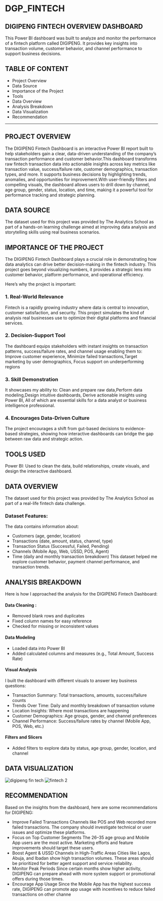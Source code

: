 # DGP_FINTECH
## DIGIPENG FINTECH OVERVIEW DASHBOARD
This Power BI dashboard was built to analyze and monitor the performance of a fintech platform called DIGIPENG. It provides key insights into transaction volume, customer behavior, and channel performance to support business decisions.
## TABLE OF CONTENT
+ Project Overview
+ Data Source
+ Importance of the Project
+ Tools
+ Data Overview
+ Analysis Breakdown
+ Data Visualization
+ Recommendation
---
## PROJECT OVERVIEW
The DIGIPENG Fintech Dashboard is an interactive Power BI report built to help stakeholders gain a clear, data-driven understanding of the company’s transaction performance and customer behavior.This dashboard transforms raw fintech transaction data into actionable insights across key metrics like transaction value, success/failure rate, customer demographics, transaction types, and more. It supports business decisions by highlighting trends, anomalies, and opportunities for improvement.With user-friendly filters and compelling visuals, the dashboard allows users to drill down by channel, age group, gender, status, location, and time, making it a powerful tool for performance tracking and strategic planning.
## DATA SOURCE
The dataset used for this project was provided by The Analytics School as part of a hands-on learning challenge aimed at improving data analysis and storytelling skills using real business scenarios.
## IMPORTANCE OF THE PROJECT 
The DIGIPENG Fintech Dashboard plays a crucial role in demonstrating how data analytics can drive better decision-making in the fintech industry. This project goes beyond visualizing numbers, it provides a strategic lens into customer behavior, platform performance, and operational efficiency.

Here’s why the project is important:
### 1. Real-World Relevance 
Fintech is a rapidly growing industry where data is central to innovation, customer satisfaction, and security. This project simulates the kind of analysis real businesses use to optimize their digital platforms and financial services.

### 2. Decision-Support Tool 
The dashboard equips stakeholders with instant insights on transaction patterns, success/failure rates, and channel usage enabling them to:
Improve customer experience, Minimize failed transactions,Target marketing by user demographics, Focus support on underperforming regions

### 3. Skill Demonstration
It showcases my ability to: Clean and prepare raw data,Perform data modeling,Design intuitive dashboards,
Derive actionable insights using Power BI, All of which are essential skills for a data analyst or business intelligence professional.

### 4. Encourages Data-Driven Culture
The project encourages a shift from gut-based decisions to evidence-based strategies, showing how interactive dashboards can bridge the gap between raw data and strategic action.

## TOOLS USED
Power BI: Used to clean the data, build relationships, create visuals, and design the interactive dashboard.

## DATA OVERVIEW
The dataset used for this project was provided by The Analytics School as part of a real-life fintech data challenge.
### Dataset Features:
The data contains information about:
+ Customers (age, gender, location)
+ Transactions (date, amount, status, channel, type)
+ Transaction Status (Successful, Failed, Pending)
+ Channels (Mobile App, Web, USSD, POS, Agent)
+ Time (daily and monthly transaction breakdown)
   This dataset helped me explore customer behavior, payment channel performance, and transaction trends.

## ANALYSIS BREAKDOWN
Here is how I approached the analysis for the DIGIPENG Fintech Dashboard:
#### Data Cleaning : 
+ Removed blank rows and duplicates
+ Fixed column names for easy reference
+ Checked for missing or inconsistent values
#### Data Modeling
+ Loaded data into Power BI
+ Added calculated columns and measures (e.g., Total Amount, Success Rate)
#### Visual Analysis
I built the dashboard with different visuals to answer key business questions:
+ Transaction Summary: Total transactions, amounts, success/failure counts
+ Trends Over Time: Daily and monthly breakdown of transaction volume
+ Location Insights: Where most transactions are happening
+ Customer Demographics: Age groups, gender, and channel preferences
+ Channel Performance: Success/failure rates by channel (Mobile App, POS, Web, etc.)
#### Filters and Slicers
+ Added filters to explore data by status, age group, gender, location, and channel

## DATA VISUALIZATION 




![digipeng fin tech](https://github.com/user-attachments/assets/6a07a835-331e-495b-9663-c6addc7a5ddb)
![fintech 2](https://github.com/user-attachments/assets/655eb236-29b1-4b5c-be82-e01fb8105ea4)






## RECOMMENDATION
   Based on the insights from the dashboard, here are some recommendations for DIGIPENG:
+ Improve Failed Transactions
Channels like POS and Web recorded more failed transactions. The company should investigate technical or user issues and optimize these platforms.
+ Focus on Top Customer Segments
The 26–35 age group and Mobile App users are the most active. Marketing efforts and feature improvements should target these users.
+ Boost Agent & USSD Channels in High-Traffic Areas
Cities like Lagos, Abuja, and Ibadan show high transaction volumes. These areas should be prioritized for better agent support and service reliability.
+ Monitor Peak Periods
Since certain months show higher activity, DIGIPENG can prepare ahead with more system support or promotional offers during those times.
+ Encourage App Usage
Since the Mobile App has the highest success rate, DIGIPENG can promote app usage with incentives to reduce failed transactions on other channe











